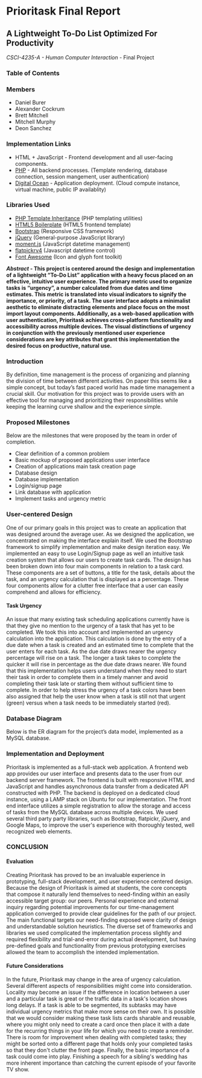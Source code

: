 # Prioritask Final Report

## A Lightweight To-Do List Optimized For Productivity

*CSCI-4235-A - Human Computer Interaction* - Final Project

### Table of Contents


### Members
- Daniel Burer
- Alexander Cockrum
- Brett Mitchell
- Mitchell Murphy
- Deon Sanchez

### Implementation Links
- HTML + JavaScript - Frontend development and all user-facing components.
- [PHP](http://www.php.net/) - All backend processes. (Template rendering, database connection, session mangement, user authentication)
- [Digital Ocean](https://www.digitalocean.com/) - Application deployment. (Cloud compute instance, virtual machine, public IP availablity)

### Libraries Used
- [PHP Template Inheritance](http://arshaw.com/phpti/) (PHP templating utilities)
- [HTML5 Boilerplate](https://html5boilerplate.com/) (HTML5 frontend template)
- [Bootstrap](https://getbootstrap.com/) (Responsive CSS framework)
- [jQuery](https://jquery.com/) (General-purpose JavaScript library)
- [moment.js](https://momentjs.com/) (JavaScript datetime management)
- [flatpickrv4](https://chmln.github.io/flatpickr/) (Javascript datetime control)
- [Font Awesome](http://fontawesome.io/) (Icon and glyph font toolkit)

***Abstract* - This project is centered around the design and implementation of a lightweight “To-Do List” application with a heavy focus placed on an effective, intuitive user experience. The primary metric used to organize tasks is “urgency”, a number calculated from due dates and time estimates. This metric is translated into visual indicators to signify the importance, or priority, of a task. The user interface adopts a minimalist aesthetic to eliminate distracting elements and place focus on the most import layout components. Additionally, as a web-based application with user authentication, Prioritask achieves cross-platform functionality and accessibility across multiple devices. The visual distinctions of urgency in conjunction with the previously mentioned user experience considerations are key attributes that grant this implementation the desired focus on productive, natural use.**

### Introduction

By definition, time management is the process of organizing and planning the division of time between different activities. On paper this seems like a simple concept, but today’s fast paced world has made time management a crucial skill. Our motivation for this project was to provide users with an effective tool for managing and prioritizing their responsibilities while keeping the learning curve shallow and the experience simple.

### Proposed Milestones

Below are the milestones that were proposed by the team in order of completion.

- Clear definition of a common problem
- Basic mockup of proposed applications user interface
- Creation of applications main task creation page
- Database design
- Database implementation
- Login/signup page
- Link database with application
- Implement tasks and urgency metric

### User-centered Design

One of our primary goals in this project was to create an application that was designed around the average user. As we designed the application, we concentrated on making the interface explain itself. We used the Bootstrap framework to simplify implementation and make design iteration easy. We implemented an easy to use Login/Signup page as well an intuitive task creation system that allows our users to create task cards. The design has been broken down into four main components in relation to a task card. These components are a set of buttons, a title for the task, details about the task, and an urgency calculation that is displayed as a percentage. These four components allow for a clutter free interface that a user can easily comprehend and allows for efficiency. 

#### Task Urgency

An issue that many existing task scheduling applications currently have is that they give no mention to the urgency of a task that has yet to be completed. We took this into account and implemented an urgency calculation into the application. This calculation is done by the entry of a due date when a task is created and an estimated time to complete that the user enters for each task. As the due date draws nearer the urgency percentage will rise on a task. The longer a task takes to complete the quicker it will rise in percentage as the due date draws nearer. We found that this implementation helps users understand when they need to start their task in order to complete them in a timely manner and avoid completing their task late or starting them without sufficient time to complete. In order to help stress the urgency of a task colors have been also assigned that help the user know when a task is still not that urgent (green) versus when a task needs to be immediately started (red).

### Database Diagram

Below is the ER diagram for the project’s data model, implemented as a MySQL database.

### Implementation and Deployment

Prioritask is implemented as a full-stack web application. A frontend web app provides our user interface and presents data to the user from our backend server framework. The frontend is built with responsive HTML and JavaScript and handles asynchronous data transfer from a dedicated API constructed with PHP. The backend is deployed on a dedicated cloud instance, using a LAMP stack on Ubuntu for our implementation. The front end interface utilizes a simple registration to allow the storage and access of tasks from the MySQL database across multiple devices. We used several third party party libraries, such as Bootstrap, flatpickr, jQuery, and Google Maps, to improve the user's experience with thoroughly tested, well recognized web elements.

### CONCLUSION

#### Evaluation

Creating Prioritask has proved to be an invaluable experience in prototyping, full-stack development, and user experience centered design. Because the design of Prioritask is aimed at students, the core concepts that compose it naturally lend themselves to need-finding within an easily accessible target group: our peers. Personal experience and external inquiry regarding potential improvements for our time-management application converged to provide clear guidelines for the path of our project. The main functional targets our need-finding exposed were clarity of design and understandable solution heuristics. The diverse set of frameworks and libraries we used complicated the implementation process slightly and required flexibility and trial-and-error during actual development, but having pre-defined goals and functionality from previous prototyping exercises allowed the team to accomplish the intended implementation.

#### Future Considerations

In the future, Prioritask may change in the area of urgency calculation. Several different aspects of responsibilities might come into consideration. Locality may become an issue if the difference in location between a user and a particular task is great or the traffic data in a task's location shows long delays. If a task is able to be segmented, its subtasks may have individual urgency metrics that make more sense on their own. It is possible that we would consider making these task lists cards sharable and reusable, where you might only need to create a card once then place it with a date for the recurring things in your life for which you need to create a reminder. There is room for improvement when dealing with completed tasks; they might be sorted onto a different page that holds only your completed tasks so that they don't clutter the front page. Finally, the basic importance of a task could come into play. Finishing a speech for a sibling's wedding has more inherent importance than catching the current episode of your favorite TV show.